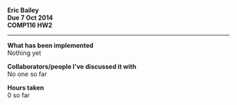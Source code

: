 **Eric Bailey  
Due 7 Oct 2014  
COMP116 HW2**

---

**What has been implemented**  
Nothing yet

**Collaborators/people I've discussed it with**  
No one so far

**Hours taken**  
0 so far


